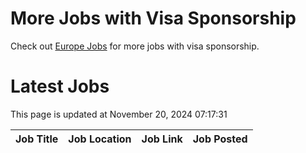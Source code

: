 # More Jobs with Visa Sponsorship

Check out [Europe Jobs](https://github.com/sureshparimi/europejobs#latest-jobs) for more jobs with visa sponsorship.

# Latest Jobs

This page is updated at November 20, 2024 07:17:31

| Job Title | Job Location | Job Link | Job Posted |
| --- | --- | --- | --- |
